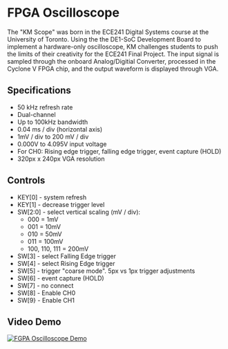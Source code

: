 # FPGA Oscilloscope

The "KM Scope" was born in the ECE241 Digital Systems course at the University of Toronto. Using the the DE1-SoC Development Board to implement a hardware-only oscilloscope, KM challenges students to push the limits of their creativity for the ECE241 Final Project. The input signal is sampled through the onboard Analog/Digitial Converter, processed in the Cyclone V FPGA chip, and the output waveform is displayed through VGA.

## Specifications

- 50 kHz refresh rate
- Dual-channel
- Up to 100kHz bandwidth
- 0.04 ms / div (horizontal axis)
- 1mV / div to 200 mV / div
- 0.000V to 4.095V input voltage
- For CH0: Rising edge trigger, falling edge trigger, event capture (HOLD)
- 320px x 240px VGA resolution

## Controls

- KEY[0] - system refresh
- KEY[1] - decrease trigger level
- SW[2:0] - select vertical scaling (mV / div):
  - 000 = 1mV
  - 001 = 10mV
  - 010 = 50mV
  - 011 = 100mV
  - 100, 110, 111 = 200mV
- SW[3] - select Falling Edge trigger
- SW[4] - select Rising Edge trigger
- SW[5] - trigger "coarse mode". 5px vs 1px trigger adjustments
- SW[6] - event capture (HOLD)
- SW[7] - no connect
- SW[8] - Enable CH0
- SW[9} - Enable CH1

## Video Demo
[![FGPA Oscilloscope Demo](https://img.youtube.com/vi/16YwXYDHad8/0.jpg)](https://youtu.be/16YwXYDHad8)
